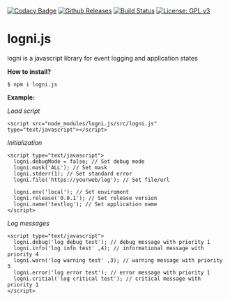 [![Codacy Badge](https://api.codacy.com/project/badge/Grade/0fb77aa3a049446db8d61b854b985abc)](https://www.codacy.com/app/erikni/logni.js?utm_source=github.com&amp;utm_medium=referral&amp;utm_content=erikni/logni.js&amp;utm_campaign=Badge_Grade)
[![Github Releases](https://img.shields.io/github/downloads/atom/atom/latest/total.svg)](https://github.com/erikni/logni.js/releases)
[![Build Status](https://secure.travis-ci.org/erikni/logni.js.png?branch=master)](http://travis-ci.org/erikni/logni.js)
[![License: GPL v3](https://img.shields.io/badge/License-GPLv3-blue.svg)](LICENCE)

# logni.js
logni is a javascript library for event logging and application states

__How to install?__
```
$ npm i logni.js
```
  
__Example:__

_Load script_
```
<script src="node_modules/logni.js/src/logni.js" type="text/javascript"></script>
```

_Initialization_
```
<script type="text/javascript">
  logni.debugMode = false; // Set debug mode
  logni.mask('ALL'); // Set mask
  logni.stderr(1); // Set standard error
  logni.file('https://yourweb/log'); // Set file/url
  
  logni.env('local'); // Set enviroment
  logni.release('0.0.1'); // Set release version
  logni.name('testlog'); // Set application name
</script>
 ```
 
_Log messages_
```
<script type="text/javascript">
  logni.debug('log debug test'); // debug message with priority 1
  logni.info('log info test' ,4); // informational message with priority 4
  logni.warn('log warning test' ,3); // warning message with priority 3
  logni.error('log error test'); // error message with priority 1
  logni.critial('log critical test'); // critical message with priority 1
</script>
```
